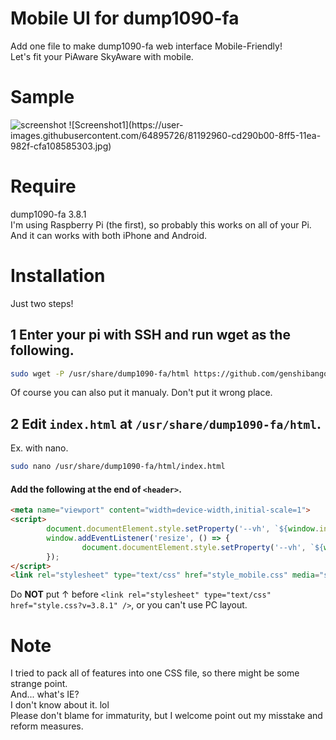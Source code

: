 # Mobile UI for dump1090-fa
Add one file to make dump1090-fa web interface Mobile-Friendly!  
Let's fit your PiAware SkyAware with mobile.

# Sample
<img src="https://user-images.githubusercontent.com/64895726/81194550-bedbee80-8ff7-11ea-88ca-c0a4dfa4511c.jpg" zoom="0.5" alt="screenshot">
![Screenshot1](https://user-images.githubusercontent.com/64895726/81192960-cd290b00-8ff5-11ea-982f-cfa108585303.jpg)

# Require
dump1090-fa 3.8.1  
I'm using Raspberry Pi (the first), so probably this works on all of your Pi.  
And it can works with both iPhone and Android.

# Installation
Just two steps!

## 1 Enter your pi with SSH and run wget as the following.
```bash
sudo wget -P /usr/share/dump1090-fa/html https://github.com/genshibangou16/dump1090-fa-Mobile-UI/raw/master/style_mobile.css
```
Of course you can also put it manualy.
Don't put it wrong place.
## 2 Edit `index.html` at `/usr/share/dump1090-fa/html`.
Ex. with nano.
```bash
sudo nano /usr/share/dump1090-fa/html/index.html
```

#### Add the following at the __end__ of `<header>`.
```html
<meta name="viewport" content="width=device-width,initial-scale=1">
<script>
        document.documentElement.style.setProperty('--vh', `${window.innerHeight * 0.01}px`);
        window.addEventListener('resize', () => {
                document.documentElement.style.setProperty('--vh', `${window.innerHeight * 0.01}px`);
        });
</script>
<link rel="stylesheet" type="text/css" href="style_mobile.css" media="screen and (max-width: 600px)" />
```
Do __NOT__ put ↑ before `<link rel="stylesheet" type="text/css" href="style.css?v=3.8.1" />`, or you can't use PC layout.

# Note
I tried to pack all of features into one CSS file, so there might be some strange point.  
And... what's IE?  
I don't know about it. lol  
Please don't blame for immaturity, but I welcome point out my misstake and reform measures.  
